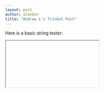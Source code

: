 ```yaml
---
layout: post
author: alueker
title: "Andrew L's Trinket Post"
---
```

Here is a basic string tester:
<iframe> <src="https://trinket.io/python/5eb23967dc" width = "100%" length = "600" frameborder = "0" marginwidth = "0" marginheight = "0" allowfullscreen> <iframe>

```python
import re
def text_match(string):
    pattern = '^[A-Z]' # Your regex pattern here
    if re.search(pattern,  string):
        return("Found a match!")
    else:
        return("Not matched!")
print(text_match("The quick brown fox jumps over the lazy dog."))
```  

This is meant to test whether an entry is a string or not. 
The simpelest way to do so is to see if a line begins (^) with a capital letter [A-Z]
    
A small issue could be if someone has incorrect syntax and chooses to begin a string with a lowercase letter    
